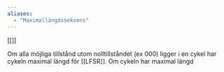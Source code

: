 ```yaml
---
aliases:
  - "Maximallängdssekvens"
---
```

[[]]

Om alla möjliga tillstånd utom nolltillståndet (ex 000) ligger i en cykel har cykeln maximal längd för [[LFSR]]. Om cykeln har maximal längd
